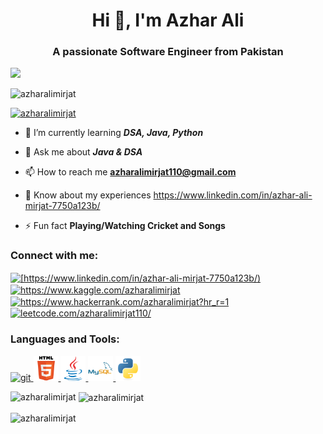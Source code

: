 <h1 align="center">Hi 👋, I'm Azhar Ali</h1>
<h3 align="center">A passionate Software Engineer from Pakistan</h3>
<img src="https://camo.githubusercontent.com/0b5f431a318eb824e40b630d869b6a8629d4c86eeb84910b72e15e30ce4e482f/68747470733a2f2f7172616e676572732e636f6d2f77702d636f6e74656e742f75706c6f6164732f323032312f30392f42616e6e65722d496e74726f64756374696f6e2d746f2d33442d416e696d6174696f6e2e706e67">

<p align="left"> <img src="https://komarev.com/ghpvc/?username=azharalimirjat&label=Profile%20views&color=0e75b6&style=flat" alt="azharalimirjat" /> </p>

<p align="left"> <a href="https://github.com/ryo-ma/github-profile-trophy"><img src="https://github-profile-trophy.vercel.app/?username=azharalimirjat" alt="azharalimirjat" /></a> </p>

- 🌱 I’m currently learning ***DSA, Java, Python***

- 💬 Ask me about ***Java & DSA***

- 📫 How to reach me **azharalimirjat110@gmail.com**

- 📄 Know about my experiences https://www.linkedin.com/in/azhar-ali-mirjat-7750a123b/

- ⚡ Fun fact **Playing/Watching Cricket and Songs**

<h3 align="left">Connect with me:</h3>
<p align="left">
<a href="https://www.linkedin.com/in/azhar-ali-mirjat-7750a123b/" target="blank"><img align="center" src="https://raw.githubusercontent.com/rahuldkjain/github-profile-readme-generator/master/src/images/icons/Social/linked-in-alt.svg" alt="[https://www.linkedin.com/in/azhar-ali-mirjat-7750a123b/)" height="30" width="40" /></a>
<a href="[https://www.kaggle.com/azharalimirjat]" target="blank"><img align="center" src="https://raw.githubusercontent.com/rahuldkjain/github-profile-readme-generator/master/src/images/icons/Social/kaggle.svg" alt="https://www.kaggle.com/azharalimirjat" height="30" width="40" /></a>
<a href="[https://www.hackerrank.com/azharalimirjat?hr_r=1]" target="blank"><img align="center" src="https://raw.githubusercontent.com/rahuldkjain/github-profile-readme-generator/master/src/images/icons/Social/hackerrank.svg" alt="https://www.hackerrank.com/azharalimirjat?hr_r=1 " height="30" width="40" /></a>
<a href="https://leetcode.com/azharalimirjat110/" target="blank"><img align="center" src="https://raw.githubusercontent.com/rahuldkjain/github-profile-readme-generator/master/src/images/icons/Social/leet-code.svg" alt="leetcode.com/azharalimirjat110/" height="30" width="40" /></a>
</p>

<h3 align="left">Languages and Tools:</h3>
<p align="left"> <a href="https://git-scm.com/" target="_blank" rel="noreferrer"> <img src="https://www.vectorlogo.zone/logos/git-scm/git-scm-icon.svg" alt="git" width="40" height="40"/> </a> <a href="https://www.w3.org/html/" target="_blank" rel="noreferrer"> <img src="https://raw.githubusercontent.com/devicons/devicon/master/icons/html5/html5-original-wordmark.svg" alt="html5" width="40" height="40"/> </a> <a href="https://www.java.com" target="_blank" rel="noreferrer"> <img src="https://raw.githubusercontent.com/devicons/devicon/master/icons/java/java-original.svg" alt="java" width="40" height="40"/> </a> <a href="https://www.mysql.com/" target="_blank" rel="noreferrer"> <img src="https://raw.githubusercontent.com/devicons/devicon/master/icons/mysql/mysql-original-wordmark.svg" alt="mysql" width="40" height="40"/> </a> <a href="https://www.python.org" target="_blank" rel="noreferrer"> <img src="https://raw.githubusercontent.com/devicons/devicon/master/icons/python/python-original.svg" alt="python" width="40" height="40"/> </a> </p>

<p><img align="left" src="https://github-readme-stats.vercel.app/api/top-langs?username=azharalimirjat&show_icons=true&locale=en&layout=compact" alt="azharalimirjat" /></p>

<p>&nbsp;<img align="center" src="https://github-readme-stats.vercel.app/api?username=azharalimirjat&show_icons=true&locale=en" alt="azharalimirjat" /></p>

<p><img align="center" src="https://github-readme-streak-stats.herokuapp.com/?user=azharalimirjat&" alt="azharalimirjat" /></p>
